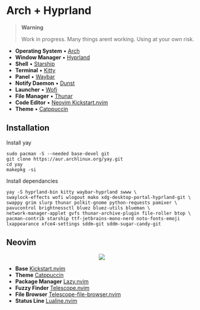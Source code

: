 # Arch + Hyprland

> **Warning** 
>
> Work in progress. Many things arent working. Using at your own risk.

* **Operating System** • [Arch ](https://archlinux.org/)
* **Window Manager** • [Hyprland ](https://github.com/hyprwm/Hyprland)
* **Shell** • [Starship ](https://github.com/starship/starship)
* **Terminal** • [Kitty ](https://github.com/kovidgoyal/kitty)
* **Panel** • [Waybar ](https://aur.archlinux.org/packages/waybar-hyprland-git)
* **Notify Daemon** • [Dunst ](https://github.com/dunst-project/dunst)
* **Launcher** • [Wofi ](https://hg.sr.ht/~scoopta/wofi)
* **File Manager** • [Thunar ](https://github.com/xfce-mirror/thunar)
* **Code Editor** • [Neovim ](https://github.com/neovim/neovim) [Kickstart.nvim ](https://github.com/nvim-lua/kickstart.nvim)
* **Theme** • [Catppuccin ](https://github.com/catppuccin/catppuccin)

## Installation

Install yay
```
sudo pacman -S --needed base-devel git
git clone https://aur.archlinux.org/yay.git
cd yay
makepkg -si
```

Install dependancies
```
yay -S hyprland-bin kitty waybar-hyprland swww \ 
swaylock-effects wofi wlogout mako xdg-desktop-portal-hyprland-git \
swappy grim slurp thunar polkit-gnome python-requests pamixer \
pavucontrol brightnessctl bluez bluez-utils blueman \
network-manager-applet gvfs thunar-archive-plugin file-roller btop \
pacman-contrib starship ttf-jetbrains-mono-nerd noto-fonts-emoji 
lxappearance xfce4-settings sddm-git sddm-sugar-candy-git
```


## Neovim

<p align="center">
    <img src="https://user-images.githubusercontent.com/1995501/233722112-75654b2b-e003-47c5-8d1a-f43b1131c61d.png">
</p>

* **Base** [Kickstart.nvim ](https://github.com/nvim-lua/kickstart.nvim)
* **Theme** [Catppuccin ](https://github.com/catppuccin/nvim)
* **Package Manager** [Lazy.nvim ](https://github.com/folke/lazy.nvi21m)
* **Fuzzy Finder** [Telescope.nvim ](https://github.com/nvim-telescope/telescope.nvim)
* **File Browser** [Telescope-file-browser.nvim](https://github.com/nvim-telescope/telescope-file-browser.nvim)
* **Status Line** [Lualine.nvim ](https://github.com/nvim-lualine/lualine.nvim)
